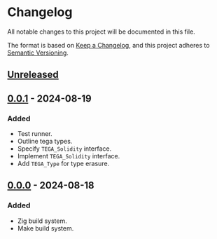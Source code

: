 # Changelog

All notable changes to this project will be documented in this file.

The format is based on [Keep a Changelog](https://keepachangelog.com/en/1.0.0/),
and this project adheres to [Semantic Versioning](https://semver.org/spec/v2.0.0.html).

## [Unreleased]

## [0.0.1] - 2024-08-19

### Added

- Test runner.
- Outline tega types.
- Specify `TEGA_Solidity` interface.
- Implement `TEGA_Solidity` interface.
- Add `TEGA_Type` for type erasure.

## [0.0.0] - 2024-08-18

### Added

- Zig build system.
- Make build system.

[Unreleased]: https://github.com/sonro/tega/compare/v0.0.1...HEAD
[0.0.1]: https://github.com/sonro/tega/releases/tag/v0.0.1
[0.0.0]: https://github.com/sonro/tega/releases/tag/v0.0.0
